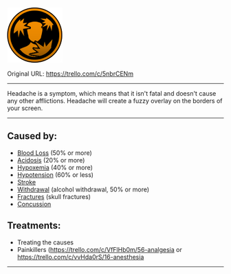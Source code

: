 ![headache.png\|200](./Headache%20-%20Attachments/6718845db30472d958dd7b57.png)

Original URL: https://trello.com/c/5nbrCENm

---

Headache is a symptom, which means that it isn't fatal and doesn't cause any other afflictions. Headache will create a fuzzy overlay on the borders of your screen.

---

## Caused by:

- [Blood Loss](../Blood/Blood%20Loss.md) (50% or more)
- [Acidosis](../Blood/Acidosis.md) (20% or more)
- [Hypoxemia](../Blood/Hypoxemia.md) (40% or more)
- [Hypotension](../Blood/Hypotension.md) (60% or less)
- [Stroke](../Head_Brain/Stroke.md)
- [Withdrawal](../Head_Brain/Withdrawal.md) (alcohol withdrawal, 50% or more)
- [Fractures](../Bones/Fractures.md) (skull fractures)
- [Concussion](../Head_Brain/Concussion.md)

## Treatments:

- Treating the causes
- Painkillers (https://trello.com/c/VfFlHb0m/56-analgesia or https://trello.com/c/vvHda0rS/16-anesthesia

---

